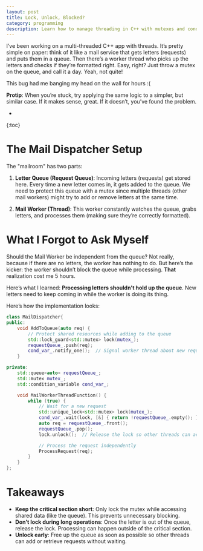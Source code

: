 ```yaml
---
layout: post
title: Lock, Unlock, Blocked? 
category: programming
description: Learn how to manage threading in C++ with mutexes and condition variables. Avoid common pitfalls in multi-threaded applications by optimizing lock usage and preventing queue blocking during long operations.
---
```


I’ve been working on a multi-threaded C++ app with threads. It’s pretty simple on paper: think of it like a mail service that gets letters (requests) and puts them in a queue. Then there’s a worker thread who picks up the letters and checks if they’re formatted right. Easy, right? Just throw a mutex on the queue, and call it a day. Yeah, not quite!

This bug had me banging my head on the wall for hours :(

**Protip**: When you’re stuck, try applying the same logic to a simpler, but similar case. If it makes sense, great. If it doesn’t, you’ve found the problem.

* 
{:toc}

# The Mail Dispatcher Setup

The "mailroom" has two parts:

1. **Letter Queue (Request Queue)**: Incoming letters (requests) get stored here. Every time a new letter comes in, it gets added to the queue. We need to protect this queue with a mutex since multiple threads (other mail workers) might try to add or remove letters at the same time.

2. **Mail Worker (Thread)**: This worker constantly watches the queue, grabs letters, and processes them (making sure they’re correctly formatted).

# What I Forgot to Ask Myself

Should the Mail Worker be independent from the queue? Not really, because if there are no letters, the worker has nothing to do. But here’s the kicker: the worker shouldn’t block the queue while processing. **That** realization cost me 5 hours.

Here’s what I learned: **Processing letters shouldn't hold up the queue**. New letters need to keep coming in while the worker is doing its thing.

Here’s how the implementation looks:

```cpp
class MailDispatcher{
public:
    void AddToQueue(auto req) {
        // Protect shared resources while adding to the queue
        std::lock_guard<std::mutex> lock(mutex_);
        requestQueue_.push(req);
        cond_var_.notify_one();  // Signal worker thread about new request
    }

private:
    std::queue<auto> requestQueue_;
    std::mutex mutex_;
    std::condition_variable cond_var_;

    void MailWorkerThreadFunction() {
        while (true) {
            // Wait for a new request
            std::unique_lock<std::mutex> lock(mutex_);
            cond_var_.wait(lock, [&] { return !requestQueue_.empty(); });
            auto req = requestQueue_.front();
            requestQueue_.pop();
            lock.unlock();  // Release the lock so other threads can access the queue

            // Process the request independently
            ProcessRequest(req);
        }
    }
};
```

# Takeaways

- **Keep the critical section short**: Only lock the mutex while accessing shared data (like the queue). This prevents unnecessary blocking.
- **Don’t lock during long operations**: Once the letter is out of the queue, release the lock. Processing can happen outside of the critical section.
- **Unlock early**: Free up the queue as soon as possible so other threads can add or retrieve requests without waiting.
